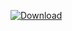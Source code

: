 [ ![Download](https://api.bintray.com/packages/vuo/conan/libfreenect%3Avuo/images/download.svg) ](https://bintray.com/vuo/conan/libfreenect%3Avuo/_latestVersion)

